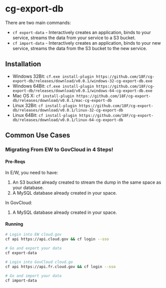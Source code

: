 # cg-export-db

There are two main commands:

- `cf export-data` - Interactively creates an application, binds to your
 service, streams the data from your service to a S3 bucket.
- `cf import-data` - Interactively creates an application, binds to your
 new service, streams the data from the S3 bucket to the new service.

## Installation
- Windows 32Bit: `cf.exe install-plugin https://github.com/18F/cg-export-db/releases/download/v0.0.1/windows-32-cg-export-db.exe`
- Windows 64Bit: `cf.exe install-plugin https://github.com/18F/cg-export-db/releases/download/v0.0.1/windows-64-cg-export-db.exe`
- Mac OS X: `cf install-plugin https://github.com/18F/cg-export-db/releases/download/v0.0.1/mac-cg-export-db`
- Linux 32Bit: `cf install-plugin https://github.com/18F/cg-export-db/releases/download/v0.0.1/linux-32-cg-export-db`
- Linux 64Bit: `cf install-plugin https://github.com/18F/cg-export-db/releases/download/v0.0.1/linux-64-cg-export-db`

## Common Use Cases
### Migrating From EW to GovCloud in 4 Steps!
#### Pre-Reqs
In E/W, you need to have:
1. An S3 bucket already created to stream the dump in the same space as your database.
1. A MySQL database already created in your space.

In GovCloud:
1. A MySQL database already created in your space.

#### Running
```sh
# Login into EW cloud.gov
cf api https://api.cloud.gov && cf login --sso

# Go and export your data
cf export-data

# Login into GovCloud cloud.go
cf api https://api.fr.cloud.gov && cf login --sso

# Go and import your data
cf import-data
```
